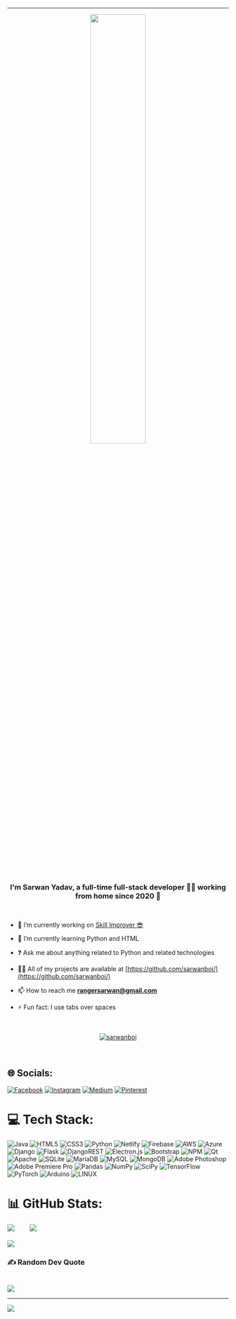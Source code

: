 <hr>

<div align="center">
<img src="https://rishavanand.github.io/static/images/greetings.gif" align="center" style="width: 50%" />
</div>  

### <div align="center">I'm Sarwan Yadav, a full-time full-stack developer 👨‍💻 working from home since 2020 🚀</div>


<br/>  

- 🔭 I’m currently working on [Skill Improver 😎 ](https://github.com/sarwanboi/Skill-Improver.github.io)  
  

- 🌱 I’m currently learning Python and HTML  
  

- ❓ Ask me about anything related to Python and related technologies  


- 👨‍💻 All of my projects are available at [https://github.com/sarwanboi/](https://github.com/sarwanboi/)


- 📫 How to reach me **rangersarwan@gmail.com**


- ⚡ Fun fact: I use tabs over spaces  
  
<br/>

<p align="center"> <a href="https://github.com/ryo-ma/github-profile-trophy"><img src="https://github-profile-trophy.vercel.app/?username=sarwanboi" alt="sarwanboi" /></a> </p>

<br/>  

## 🌐 Socials:
[![Facebook](https://img.shields.io/badge/Facebook-%231877F2.svg?logo=Facebook&logoColor=white)](https://facebook.com/sarwanyadavup32) [![Instagram](https://img.shields.io/badge/Instagram-%23E4405F.svg?logo=Instagram&logoColor=white)](https://instagram.com/_sarwan_._) [![Medium](https://img.shields.io/badge/Medium-12100E?logo=medium&logoColor=white)](https://medium.com/@rangersarwan) [![Pinterest](https://img.shields.io/badge/Pinterest-%23E60023.svg?logo=Pinterest&logoColor=white)](https://pinterest.com/rangersarwan) 

# 💻 Tech Stack:
![Java](https://img.shields.io/badge/java-%23ED8B00.svg?style=for-the-badge&logo=java&logoColor=white) ![HTML5](https://img.shields.io/badge/html5-%23E34F26.svg?style=for-the-badge&logo=html5&logoColor=white) ![CSS3](https://img.shields.io/badge/css3-%231572B6.svg?style=for-the-badge&logo=css3&logoColor=white) ![Python](https://img.shields.io/badge/python-3670A0?style=for-the-badge&logo=python&logoColor=ffdd54) ![Netlify](https://img.shields.io/badge/netlify-%23000000.svg?style=for-the-badge&logo=netlify&logoColor=#00C7B7) ![Firebase](https://img.shields.io/badge/firebase-%23039BE5.svg?style=for-the-badge&logo=firebase) ![AWS](https://img.shields.io/badge/AWS-%23FF9900.svg?style=for-the-badge&logo=amazon-aws&logoColor=white) ![Azure](https://img.shields.io/badge/azure-%230072C6.svg?style=for-the-badge&logo=azure-devops&logoColor=white) ![Django](https://img.shields.io/badge/django-%23092E20.svg?style=for-the-badge&logo=django&logoColor=white) ![Flask](https://img.shields.io/badge/flask-%23000.svg?style=for-the-badge&logo=flask&logoColor=white) ![DjangoREST](https://img.shields.io/badge/DJANGO-REST-ff1709?style=for-the-badge&logo=django&logoColor=white&color=ff1709&labelColor=gray) ![Electron.js](https://img.shields.io/badge/Electron-191970?style=for-the-badge&logo=Electron&logoColor=white) ![Bootstrap](https://img.shields.io/badge/bootstrap-%23563D7C.svg?style=for-the-badge&logo=bootstrap&logoColor=white) ![NPM](https://img.shields.io/badge/NPM-%23000000.svg?style=for-the-badge&logo=npm&logoColor=white) ![Qt](https://img.shields.io/badge/Qt-%23217346.svg?style=for-the-badge&logo=Qt&logoColor=white) ![Apache](https://img.shields.io/badge/apache-%23D42029.svg?style=for-the-badge&logo=apache&logoColor=white) ![SQLite](https://img.shields.io/badge/sqlite-%2307405e.svg?style=for-the-badge&logo=sqlite&logoColor=white) ![MariaDB](https://img.shields.io/badge/MariaDB-003545?style=for-the-badge&logo=mariadb&logoColor=white) ![MySQL](https://img.shields.io/badge/mysql-%2300f.svg?style=for-the-badge&logo=mysql&logoColor=white) ![MongoDB](https://img.shields.io/badge/MongoDB-%234ea94b.svg?style=for-the-badge&logo=mongodb&logoColor=white) ![Adobe Photoshop](https://img.shields.io/badge/adobephotoshop-%2331A8FF.svg?style=for-the-badge&logo=adobephotoshop&logoColor=white) ![Adobe Premiere Pro](https://img.shields.io/badge/Adobe%20Premiere%20Pro-9999FF.svg?style=for-the-badge&logo=Adobe%20Premiere%20Pro&logoColor=white) ![Pandas](https://img.shields.io/badge/pandas-%23150458.svg?style=for-the-badge&logo=pandas&logoColor=white) ![NumPy](https://img.shields.io/badge/numpy-%23013243.svg?style=for-the-badge&logo=numpy&logoColor=white) ![SciPy](https://img.shields.io/badge/SciPy-%230C55A5.svg?style=for-the-badge&logo=scipy&logoColor=%white) ![TensorFlow](https://img.shields.io/badge/TensorFlow-%23FF6F00.svg?style=for-the-badge&logo=TensorFlow&logoColor=white) ![PyTorch](https://img.shields.io/badge/PyTorch-%23EE4C2C.svg?style=for-the-badge&logo=PyTorch&logoColor=white) ![Arduino](https://img.shields.io/badge/-Arduino-00979D?style=for-the-badge&logo=Arduino&logoColor=white) ![LINUX](https://img.shields.io/badge/Linux-FCC624?style=for-the-badge&logo=linux&logoColor=black)

# 📊 GitHub Stats:
![](https://github-readme-stats.vercel.app/api?username=sarwanboi&theme=dark&hide_border=false&include_all_commits=true&count_private=true)&nbsp;&nbsp;&nbsp;&nbsp;&nbsp;&nbsp;&nbsp;&nbsp;
![](https://github-readme-streak-stats.herokuapp.com/?user=sarwanboi&theme=dark&hide_border=false)<br /><br />
![](https://github-readme-stats.vercel.app/api/top-langs/?username=sarwanboi&theme=dark&hide_border=false&include_all_commits=true&count_private=true&layout=compact)

### ✍️ Random Dev Quote<br/><br/>
![](https://quotes-github-readme.vercel.app/api?type=horizontal&theme=radical)


---
[![](https://visitcount.itsvg.in/api?id=sarwanboi&icon=2&color=0)](https://visitcount.itsvg.in)

<!-- Proudly created with GPRM ( https://gprm.itsvg.in ) -->
